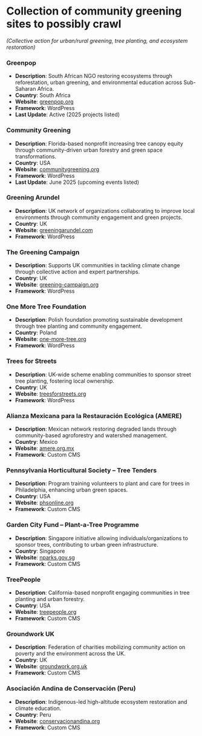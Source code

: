# Collection of community greening sites to possibly crawl

*(Collective action for urban/rural greening, tree planting, and ecosystem restoration)*  

### **Greenpop**  
- **Description**: South African NGO restoring ecosystems through reforestation, urban greening, and environmental education across Sub-Saharan Africa.  
- **Country**: South Africa  
- **Website**: [greenpop.org](https://greenpop.org/)  
- **Framework**: WordPress  
- **Last Update**: Active (2025 projects listed)  

### **Community Greening**  
- **Description**: Florida-based nonprofit increasing tree canopy equity through community-driven urban forestry and green space transformations.  
- **Country**: USA  
- **Website**: [communitygreening.org](https://communitygreening.org/)  
- **Framework**: WordPress  
- **Last Update**: June 2025 (upcoming events listed)  

### **Greening Arundel**  
- **Description**: UK network of organizations collaborating to improve local environments through community engagement and green projects.  
- **Country**: UK  
- **Website**: [greeningarundel.com](https://www.greeningarundel.com/)  
- **Framework**: WordPress  

### **The Greening Campaign**  
- **Description**: Supports UK communities in tackling climate change through collective action and expert partnerships.  
- **Country**: UK  
- **Website**: [greening-campaign.org](https://greening-campaign.org/)  
- **Framework**: WordPress  

### **One More Tree Foundation**  
- **Description**: Polish foundation promoting sustainable development through tree planting and community engagement.  
- **Country**: Poland  
- **Website**: [one-more-tree.org](https://one-more-tree.org/)  
- **Framework**: WordPress  

### **Trees for Streets**  
- **Description**: UK-wide scheme enabling communities to sponsor street tree planting, fostering local ownership.  
- **Country**: UK  
- **Website**: [treesforstreets.org](https://www.treesforstreets.org/)  
- **Framework**: WordPress  

### **Alianza Mexicana para la Restauración Ecológica (AMERE)**  
- **Description**: Mexican network restoring degraded lands through community-based agroforestry and watershed management.  
- **Country**: Mexico  
- **Website**: [amere.org.mx](https://amere.org.mx/)  
- **Framework**: Custom CMS  

### **Pennsylvania Horticultural Society – Tree Tenders**  
- **Description**: Program training volunteers to plant and care for trees in Philadelphia, enhancing urban green spaces.  
- **Country**: USA  
- **Website**: [phsonline.org](https://phsonline.org/programs/tree-tenders)  
- **Framework**: Custom CMS  

### **Garden City Fund – Plant-a-Tree Programme**  
- **Description**: Singapore initiative allowing individuals/organizations to sponsor trees, contributing to urban green infrastructure.  
- **Country**: Singapore  
- **Website**: [nparks.gov.sg](https://www.nparks.gov.sg/gardencityfund/plant-a-tree)  
- **Framework**: Custom CMS  

### **TreePeople**  
- **Description**: California-based nonprofit engaging communities in tree planting and urban forestry.  
- **Country**: USA  
- **Website**: [treepeople.org](https://www.treepeople.org/)  
- **Framework**: Custom CMS  

### **Groundwork UK**  
- **Description**: Federation of charities mobilizing community action on poverty and the environment across the UK.  
- **Country**: UK  
- **Website**: [groundwork.org.uk](https://www.groundwork.org.uk/)  
- **Framework**: Custom CMS  

### **Asociación Andina de Conservación (Peru)**  
- **Description**: Indigenous-led high-altitude ecosystem restoration and climate education.  
- **Country**: Peru  
- **Website**: [conservacionandina.org](https://conservacionandina.org/)  
- **Framework**: Custom CMS  
